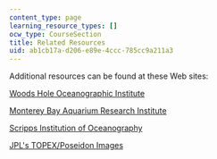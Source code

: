 ```yaml
---
content_type: page
learning_resource_types: []
ocw_type: CourseSection
title: Related Resources
uid: ab1cb17a-d206-e89e-4ccc-785cc9a211a3
---
```


Additional resources can be found at these Web sites:

[Woods Hole Oceanographic Institute](http://www.whoi.edu/)

[Monterey Bay Aquarium Research Institute](http://www.mbari.org/)

[Scripps Institution of Oceanography](https://scripps.ucsd.edu/)

[JPL's TOPEX/Poseidon Images](http://topex-www.jpl.nasa.gov/)